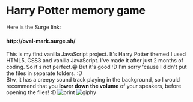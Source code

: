 <h1>Harry Potter memory game</h1>
Here is the Surge link:
<h4>http://oval-mark.surge.sh/</h4>

This is my first vanilla JavaScript project. It's Harry Potter themed.I used HTML5, CSS3 and vanilla JavaScript. I've made it after just 2 months of coding. So it's not perfect.😁 But it's good :D I'm sorry 'cause I didn't put the files in separate folders. :D
<br>
Btw, it has a creepy sound track playing in the background, so I would recommend that you <b>lower down the volume</b> of your speakers, before opening the files! :D 
![print](https://user-images.githubusercontent.com/47828314/54232673-80d65e00-450b-11e9-98a2-9bd51b5175d0.png)
![giphy](https://user-images.githubusercontent.com/47828314/54234506-8c2b8880-450f-11e9-9597-f1e86492283f.gif)
